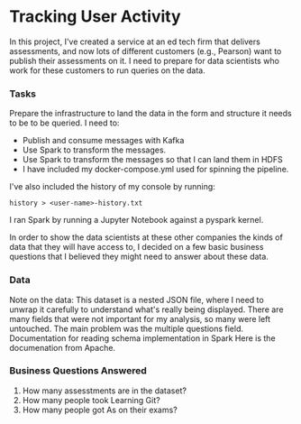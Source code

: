 # Tracking User Activity

In this project, I've created a service at an ed tech firm that delivers assessments, and now lots of different customers (e.g., Pearson) want to publish their assessments on it. I need to prepare for data scientists who work for these customers to run queries on the data.

### Tasks

Prepare the infrastructure to land the data in the form and structure it needs to be to be queried. I need to:

* Publish and consume messages with Kafka
* Use Spark to transform the messages.
* Use Spark to transform the messages so that I can land them in HDFS
* I have included my docker-compose.yml used for spinning the pipeline.

I've also included the history of my console by running:

```
history > <user-name>-history.txt
```

I ran Spark by running a Jupyter Notebook against a pyspark kernel.

In order to show the data scientists at these other companies the kinds of data that they will have access to, I decided on a few basic business questions that I believed they might need to answer about these data.

### Data

Note on the data: This dataset is a nested JSON file, where I need to unwrap it carefully to understand what's really being displayed. There are many fields that were not important for my analysis, so many were left untouched. The main problem was the multiple questions field. Documentation for reading schema implementation in Spark Here is the documenation from Apache.

### Business Questions Answered

1. How many assesstments are in the dataset?
2. How many people took Learning Git?
3. How many people got As on their exams?
